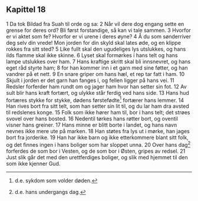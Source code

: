 ## Kapittel 18

1 Da tok Bildad fra Suah til orde og sa:
2 Når vil dere dog engang sette en grense for deres ord? Bli først forstandige, så kan vi tale sammen.
3 Hvorfor er vi aktet som fe? Hvorfor er vi urene i deres øyne?
4 Å du som sønderriver deg selv din vrede! Mon jorden for din skyld skal lates øde, og en klippe rokkes fra sitt sted?
5 Like fullt skal den ugudeliges lys utslukkes, og hans ilds flamme skal ikke skinne.
6 Lyset skal formørkes i hans telt og hans lampe utslukkes over ham.
7 Hans kraftige skritt skal bli innsnevret, og hans eget råd styrte ham;
8 for han kommer inn i et garn med sine føtter, og han vandrer på et nett.
9 En snare griper om hans hæl, et rep tar fatt i ham.
10 Skjult i jorden er det garn han fanges i, og fellen ligger på hans vei.
11 Redsler forferder ham rundt om og jager ham hvor han setter sin fot.
12 Av sult blir hans kraft fortært, og ulykke står ferdig ved hans side.
13 Hans hud fortæres stykke for stykke, dødens førstefødte[^1] fortærer hans lemmer.
14 Han rives bort fra sitt telt, som han setter sin lit til, og du lar ham dra avsted til redslenes konge.
15 Folk som ikke hører ham til, bor i hans telt; det strøes svovel over hans bosted.
16 Nedentil tørkes hans røtter bort, og oventil visner hans greiner.
17 Hans minne er blitt borte i landet, og hans navn nevnes ikke mere ute på marken.
18 Han støtes fra lys ut i mørke, han jages bort fra jorderike.
19 Han har ikke barn og ikke etterkommere blant sitt folk, og det finnes ingen i hans boliger som har sloppet unna.
20 Over hans dag[^2] forferdes de som bor i Vesten, og de som bor i Østen, gripes av redsel.
21 Just slik går det med den urettferdiges boliger, og slik med hjemmet til den som ikke kjenner Gud.

[^1]:  d.e. sykdom som volder døden.
[^2]:  d.e. hans undergangs dag.
